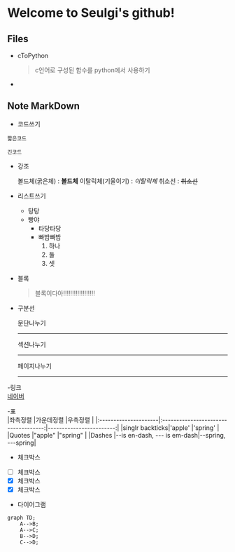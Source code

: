 # Welcome to Seulgi's github!

## Files
- cToPython

  > c언어로 구성된 함수를 python에서 사용하기
- 

## Note MarkDown
- 코드쓰기

`짧은코드`

```
긴코드
```

- 강조

    볼드체(굵은체) : **볼드체**
    이탈릭체(기울이기) : *이탈릭체*
    취소선 : ~~취소선~~

- 리스트쓰기
  * 탕탕
  * 빵야
    * 타당타당
    * 빠밤빠밤
      1. 하나
      2. 둘
      3. 셋

- 블록
  > 블록이다아!!!!!!!!!!!!!!!!!!
  
- 구분선

  문단나누기
  _ _ _
  섹션나누기
  - - -
  페이지나누기
  * * *
  
-링크  
  [네이버](http://naver.com/)

-표   
|좌측정렬            |가운데정렬                           |우측정렬                |
|:---------------------|:------------------------------------:|------------------------:|
|singlr backticks|'apple'                                   |'spring'                  |
|Quotes              |"apple"                                  |"spring"                 |
|Dashes              |--is en-dash, --- is em-dash|--spring, ---spring|

- 체크박스
- [ ] 체크박스
- [x] 체크박스
- [x] 체크박스

- 다이어그램
```mermaid
graph TD;
    A-->B;
    A-->C;
    B-->D;
    C-->D;
```
